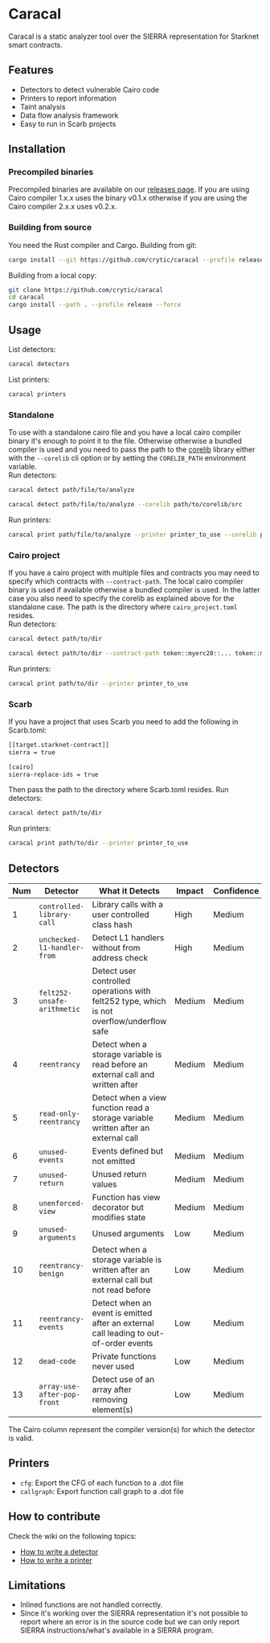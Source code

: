 # Caracal

Caracal is a static analyzer tool over the SIERRA representation for Starknet smart contracts.

## Features
- Detectors to detect vulnerable Cairo code
- Printers to report information
- Taint analysis
- Data flow analysis framework
- Easy to run in Scarb projects

## Installation

### Precompiled binaries
Precompiled binaries are available on our [releases page](https://github.com/crytic/caracal/releases). If you are using Cairo compiler 1.x.x uses the binary v0.1.x otherwise if you are using the Cairo compiler 2.x.x uses v0.2.x.

### Building from source
You need the Rust compiler and Cargo.
Building from git:
```bash
cargo install --git https://github.com/crytic/caracal --profile release --force
```
Building from a local copy:
```bash
git clone https://github.com/crytic/caracal
cd caracal
cargo install --path . --profile release --force
```

## Usage
List detectors:
```bash
caracal detectors
```
List printers:
```bash
caracal printers
```
### Standalone
To use with a standalone cairo file and you have a local cairo compiler binary it's enough to point it to the file. Otherwise otherwise a bundled compiler is used and you need to pass the path to the [corelib](https://github.com/starkware-libs/cairo/tree/main/corelib) library either with the `--corelib` cli option or by setting the `CORELIB_PATH` environment variable.  
Run detectors:
```bash
caracal detect path/file/to/analyze
```
```bash
caracal detect path/file/to/analyze --corelib path/to/corelib/src
```
Run printers:
```bash
caracal print path/file/to/analyze --printer printer_to_use --corelib path/to/corelib/src
```
### Cairo project
If you have a cairo project with multiple files and contracts you may need to specify which contracts with `--contract-path`. The local cairo compiler binary is used if available otherwise a bundled compiler is used. In the latter case you also need to specify the corelib as explained above for the standalone case. The path is the directory where `cairo_project.toml` resides.  
Run detectors:
```bash
caracal detect path/to/dir
```
```bash
caracal detect path/to/dir --contract-path token::myerc20::... token::myerc721::...
```
Run printers:
```bash
caracal print path/to/dir --printer printer_to_use
```
### Scarb
If you have a project that uses Scarb you need to add the following in Scarb.toml:
```bash
[[target.starknet-contract]]
sierra = true

[cairo]
sierra-replace-ids = true
```
Then pass the path to the directory where Scarb.toml resides.
Run detectors:
```bash
caracal detect path/to/dir
```
Run printers:
```bash
caracal print path/to/dir --printer printer_to_use
```

## Detectors
Num | Detector | What it Detects | Impact | Confidence | Cairo
--- | --- | --- | --- | --- | ---
1 | `controlled-library-call` | Library calls with a user controlled class hash | High | Medium | 1 & 2
2 | `unchecked-l1-handler-from` | Detect L1 handlers without from address check | High | Medium | 1 & 2
3 | `felt252-unsafe-arithmetic` | Detect user controlled operations with felt252 type, which is not overflow/underflow safe | Medium | Medium | 1 & 2
4 | `reentrancy` | Detect when a storage variable is read before an external call and written after | Medium | Medium | 1 & 2
5 | `read-only-reentrancy` | Detect when a view function read a storage variable written after an external call | Medium | Medium | 1 & 2
6 | `unused-events` | Events defined but not emitted | Medium | Medium | 1 & 2
7 | `unused-return` | Unused return values | Medium | Medium | 1 & 2
8 | `unenforced-view` | Function has view decorator but modifies state | Medium | Medium | 1
9 | `unused-arguments` | Unused arguments | Low | Medium | 1 & 2
10 | `reentrancy-benign` | Detect when a storage variable is written after an external call but not read before | Low | Medium | 1 & 2
11 | `reentrancy-events` | Detect when an event is emitted after an external call leading to out-of-order events | Low | Medium | 1 & 2
12 | `dead-code` | Private functions never used | Low | Medium | 1 & 2
13 | `array-use-after-pop-front` | Detect use of an array after removing element(s) | Low | Medium | 1 & 2

The Cairo column represent the compiler version(s) for which the detector is valid.

## Printers
- `cfg`: Export the CFG of each function to a .dot file
- `callgraph`: Export function call graph to a .dot file

## How to contribute
Check the wiki on the following topics:
  * [How to write a detector](https://github.com/crytic/caracal/wiki/How-to-write-a-detector)
  * [How to write a printer](https://github.com/crytic/caracal/wiki/How-to-write-a-printer)

## Limitations
- Inlined functions are not handled correctly.
- Since it's working over the SIERRA representation it's not possible to report where an error is in the source code but we can only report SIERRA instructions/what's available in a SIERRA program.
